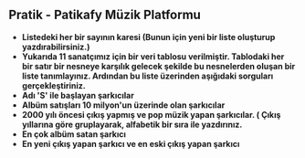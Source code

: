  ## Pratik - Patikafy Müzik Platformu
- **Listedeki her bir sayının karesi (Bunun için yeni bir liste oluşturup yazdırabilirsiniz.)**
- **Yukarıda 11 sanatçımız için bir veri tablosu verilmiştir. Tablodaki her bir satır bir nesneye karşılık gelecek şekilde bu nesnelerden oluşan bir liste tanımlayınız. Ardından bu liste üzerinden aşığıdaki sorguları gerçekleştiriniz.**
- **Adı 'S' ile başlayan şarkıcılar**
- **Albüm satışları 10 milyon'un üzerinde olan şarkıcılar**
- **2000 yılı öncesi çıkış yapmış ve pop müzik yapan şarkıcılar. ( Çıkış yıllarına göre gruplayarak, alfabetik bir sıra ile yazdırınız.**
- **En çok albüm satan şarkıcı**
- **En yeni çıkış yapan şarkıcı ve en eski çıkış yapan şarkıcı**

